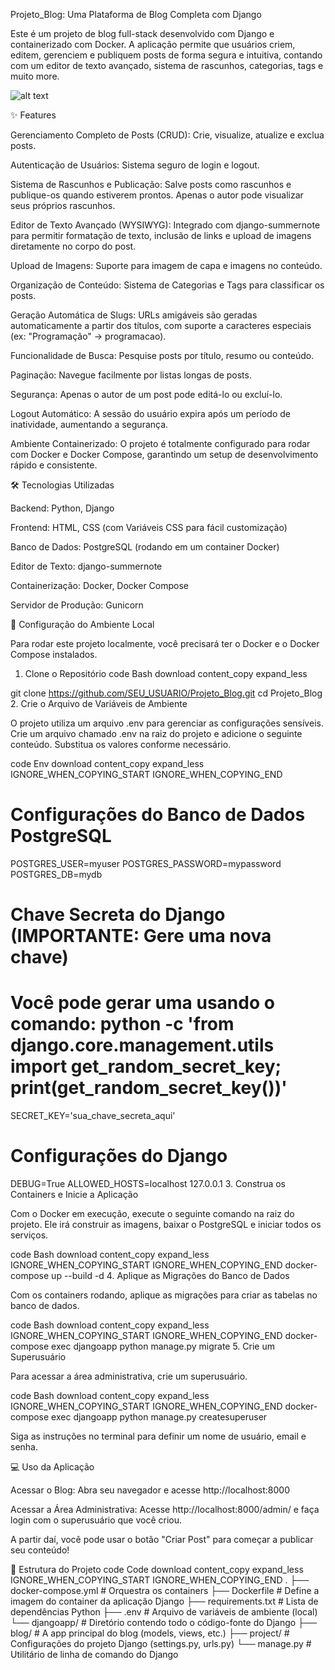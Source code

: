 Projeto_Blog: Uma Plataforma de Blog Completa com Django

Este é um projeto de blog full-stack desenvolvido com Django e containerizado com Docker. A aplicação permite que usuários criem, editem, gerenciem e publiquem posts de forma segura e intuitiva, contando com um editor de texto avançado, sistema de rascunhos, categorias, tags e muito more.

![alt text](https://github.com/arthurbleich/Projeto_Blog/assets/101886835/9564f331-50e5-47e9-a764-a74578b94f1c)

✨ Features

Gerenciamento Completo de Posts (CRUD): Crie, visualize, atualize e exclua posts.

Autenticação de Usuários: Sistema seguro de login e logout.

Sistema de Rascunhos e Publicação: Salve posts como rascunhos e publique-os quando estiverem prontos. Apenas o autor pode visualizar seus próprios rascunhos.

Editor de Texto Avançado (WYSIWYG): Integrado com django-summernote para permitir formatação de texto, inclusão de links e upload de imagens diretamente no corpo do post.

Upload de Imagens: Suporte para imagem de capa e imagens no conteúdo.

Organização de Conteúdo: Sistema de Categorias e Tags para classificar os posts.

Geração Automática de Slugs: URLs amigáveis são geradas automaticamente a partir dos títulos, com suporte a caracteres especiais (ex: "Programação" → programacao).

Funcionalidade de Busca: Pesquise posts por título, resumo ou conteúdo.

Paginação: Navegue facilmente por listas longas de posts.

Segurança: Apenas o autor de um post pode editá-lo ou excluí-lo.

Logout Automático: A sessão do usuário expira após um período de inatividade, aumentando a segurança.

Ambiente Containerizado: O projeto é totalmente configurado para rodar com Docker e Docker Compose, garantindo um setup de desenvolvimento rápido e consistente.

🛠️ Tecnologias Utilizadas

Backend: Python, Django

Frontend: HTML, CSS (com Variáveis CSS para fácil customização)

Banco de Dados: PostgreSQL (rodando em um container Docker)

Editor de Texto: django-summernote

Containerização: Docker, Docker Compose

Servidor de Produção: Gunicorn

🚀 Configuração do Ambiente Local

Para rodar este projeto localmente, você precisará ter o Docker e o Docker Compose instalados.

1. Clone o Repositório
code
Bash
download
content_copy
expand_less

git clone https://github.com/SEU_USUARIO/Projeto_Blog.git
cd Projeto_Blog
2. Crie o Arquivo de Variáveis de Ambiente

O projeto utiliza um arquivo .env para gerenciar as configurações sensíveis. Crie um arquivo chamado .env na raiz do projeto e adicione o seguinte conteúdo. Substitua os valores conforme necessário.

code
Env
download
content_copy
expand_less
IGNORE_WHEN_COPYING_START
IGNORE_WHEN_COPYING_END
# Configurações do Banco de Dados PostgreSQL
POSTGRES_USER=myuser
POSTGRES_PASSWORD=mypassword
POSTGRES_DB=mydb

# Chave Secreta do Django (IMPORTANTE: Gere uma nova chave)
# Você pode gerar uma usando o comando: python -c 'from django.core.management.utils import get_random_secret_key; print(get_random_secret_key())'
SECRET_KEY='sua_chave_secreta_aqui'

# Configurações do Django
DEBUG=True
ALLOWED_HOSTS=localhost 127.0.0.1
3. Construa os Containers e Inicie a Aplicação

Com o Docker em execução, execute o seguinte comando na raiz do projeto. Ele irá construir as imagens, baixar o PostgreSQL e iniciar todos os serviços.

code
Bash
download
content_copy
expand_less
IGNORE_WHEN_COPYING_START
IGNORE_WHEN_COPYING_END
docker-compose up --build -d
4. Aplique as Migrações do Banco de Dados

Com os containers rodando, aplique as migrações para criar as tabelas no banco de dados.

code
Bash
download
content_copy
expand_less
IGNORE_WHEN_COPYING_START
IGNORE_WHEN_COPYING_END
docker-compose exec djangoapp python manage.py migrate
5. Crie um Superusuário

Para acessar a área administrativa, crie um superusuário.

code
Bash
download
content_copy
expand_less
IGNORE_WHEN_COPYING_START
IGNORE_WHEN_COPYING_END
docker-compose exec djangoapp python manage.py createsuperuser

Siga as instruções no terminal para definir um nome de usuário, email e senha.

💻 Uso da Aplicação

Acessar o Blog: Abra seu navegador e acesse http://localhost:8000

Acessar a Área Administrativa: Acesse http://localhost:8000/admin/ e faça login com o superusuário que você criou.

A partir daí, você pode usar o botão "Criar Post" para começar a publicar seu conteúdo!

📁 Estrutura do Projeto
code
Code
download
content_copy
expand_less
IGNORE_WHEN_COPYING_START
IGNORE_WHEN_COPYING_END
.
├── docker-compose.yml     # Orquestra os containers
├── Dockerfile             # Define a imagem do container da aplicação Django
├── requirements.txt       # Lista de dependências Python
├── .env                   # Arquivo de variáveis de ambiente (local)
└── djangoapp/             # Diretório contendo todo o código-fonte do Django
    ├── blog/              # A app principal do blog (models, views, etc.)
    ├── project/           # Configurações do projeto Django (settings.py, urls.py)
    └── manage.py          # Utilitário de linha de comando do Django
